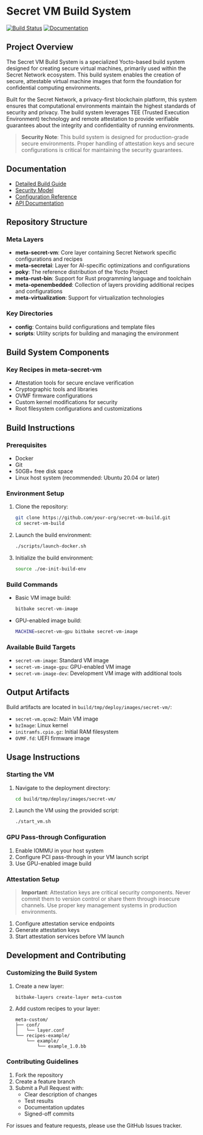 # Secret VM Build System

[![Build Status](https://github.com/your-org/secret-vm-build/workflows/CI/badge.svg)](https://github.com/your-org/secret-vm-build/actions)
[![Documentation](https://img.shields.io/badge/docs-latest-blue.svg)](https://docs.your-org.com/secret-vm-build)
## Project Overview
The Secret VM Build System is a specialized Yocto-based build system designed for creating secure virtual machines, primarily used within the Secret Network ecosystem. This build system enables the creation of secure, attestable virtual machine images that form the foundation for confidential computing environments.

Built for the Secret Network, a privacy-first blockchain platform, this system ensures that computational environments maintain the highest standards of security and privacy. The build system leverages TEE (Trusted Execution Environment) technology and remote attestation to provide verifiable guarantees about the integrity and confidentiality of running environments.

> **Security Note**: This build system is designed for production-grade secure environments. Proper handling of attestation keys and secure configurations is critical for maintaining the security guarantees.

## Documentation
- [Detailed Build Guide](https://docs.your-org.com/secret-vm-build/guide)
- [Security Model](https://docs.your-org.com/secret-vm-build/security)
- [Configuration Reference](https://docs.your-org.com/secret-vm-build/config)
- [API Documentation](https://docs.your-org.com/secret-vm-build/api)
## Repository Structure

### Meta Layers
- **meta-secret-vm**: Core layer containing Secret Network specific configurations and recipes
- **meta-secretai**: Layer for AI-specific optimizations and configurations
- **poky**: The reference distribution of the Yocto Project
- **meta-rust-bin**: Support for Rust programming language and toolchain
- **meta-openembedded**: Collection of layers providing additional recipes and configurations
- **meta-virtualization**: Support for virtualization technologies

### Key Directories
- **config**: Contains build configurations and template files
- **scripts**: Utility scripts for building and managing the environment

## Build System Components

### Key Recipes in meta-secret-vm
- Attestation tools for secure enclave verification
- Cryptographic tools and libraries
- OVMF firmware configurations
- Custom kernel modifications for security
- Root filesystem configurations and customizations

## Build Instructions

### Prerequisites
- Docker
- Git
- 50GB+ free disk space
- Linux host system (recommended: Ubuntu 20.04 or later)

### Environment Setup
1. Clone the repository:
   ```bash
   git clone https://github.com/your-org/secret-vm-build.git
   cd secret-vm-build
   ```

2. Launch the build environment:
   ```bash
   ./scripts/launch-docker.sh
   ```

3. Initialize the build environment:
   ```bash
   source ./oe-init-build-env
   ```

### Build Commands
- Basic VM image build:
  ```bash
  bitbake secret-vm-image
  ```

- GPU-enabled image build:
  ```bash
  MACHINE=secret-vm-gpu bitbake secret-vm-image
  ```

### Available Build Targets
- `secret-vm-image`: Standard VM image
- `secret-vm-image-gpu`: GPU-enabled VM image
- `secret-vm-image-dev`: Development VM image with additional tools

## Output Artifacts

Build artifacts are located in `build/tmp/deploy/images/secret-vm/`:
- `secret-vm.qcow2`: Main VM image
- `bzImage`: Linux kernel
- `initramfs.cpio.gz`: Initial RAM filesystem
- `OVMF.fd`: UEFI firmware image

## Usage Instructions

### Starting the VM
1. Navigate to the deployment directory:
   ```bash
   cd build/tmp/deploy/images/secret-vm/
   ```

2. Launch the VM using the provided script:
   ```bash
   ./start_vm.sh
   ```

### GPU Pass-through Configuration
1. Enable IOMMU in your host system
2. Configure PCI pass-through in your VM launch script
3. Use GPU-enabled image build

### Attestation Setup
> **Important**: Attestation keys are critical security components. Never commit them to version control or share them through insecure channels. Use proper key management systems in production environments.

1. Configure attestation service endpoints
2. Generate attestation keys
3. Start attestation services before VM launch

## Development and Contributing

### Customizing the Build System
1. Create a new layer:
   ```bash
   bitbake-layers create-layer meta-custom
   ```

2. Add custom recipes to your layer:
   ```
   meta-custom/
   ├── conf/
   │   └── layer.conf
   └── recipes-example/
       └── example/
           └── example_1.0.bb
   ```

### Contributing Guidelines
1. Fork the repository
2. Create a feature branch
3. Submit a Pull Request with:
   - Clear description of changes
   - Test results
   - Documentation updates
   - Signed-off commits

For issues and feature requests, please use the GitHub Issues tracker.

